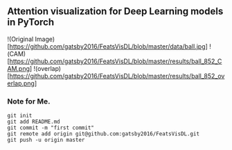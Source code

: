 ## Attention visualization for Deep Learning models in **PyTorch**



!(Original Image)[https://github.com/gatsby2016/FeatsVisDL/blob/master/data/ball.jpg]
!(CAM)[https://github.com/gatsby2016/FeatsVisDL/blob/master/results/ball_852_CAM.png]
!(overlap)[https://github.com/gatsby2016/FeatsVisDL/blob/master/results/ball_852_overlap.png]
















### Note for Me.
```
git init
git add README.md
git commit -m "first commit"
git remote add origin git@github.com:gatsby2016/FeatsVisDL.git
git push -u origin master
```
